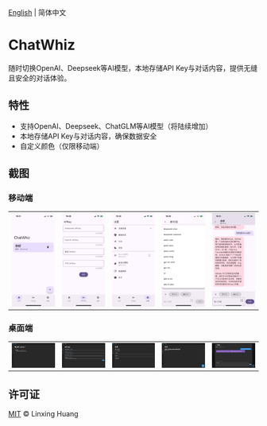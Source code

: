 [English](README.md) | 简体中文
# ChatWhiz
随时切换OpenAI、Deepseek等AI模型，本地存储API Key与对话内容，提供无缝且安全的对话体验。

## 特性
- 支持OpenAI、Deepseek、ChatGLM等AI模型（将陆续增加）
- 本地存储API Key与对话内容，确保数据安全
- 自定义颜色（仅限移动端）

## 截图
### 移动端
<table>
  <tr>
    <td><img width="277px" src="public/Mobile_Main.PNG"></td>
    <td><img width="277px" src="public/Mobile_API.PNG"></td>
    <td><img width="277px" src="public/Mobile_Settings.PNG"></td>
    <td><img width="277px" src="public/Mobile_Chat.PNG"></td>
    <td><img width="277px" src="public/Mobile_Chat2.PNG"></td>
  </tr>
</table>

### 桌面端
<table>
  <tr>
    <td><img width="277px" src="public/Desktop_Main.png"></td>
    <td><img width="277px" src="public/Desktop_API.png"></td>
    <td><img width="277px" src="public/Desktop_Settings.png"></td>
    <td><img width="277px" src="public/Desktop_Chat.png"></td>
    <td><img width="277px" src="public/Desktop_Chat2.png"></td>
  </tr>
</table>

## 许可证
[MIT](LICENSE) © Linxing Huang